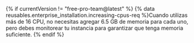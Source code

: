 {% if currentVersion != "free-pro-team@latest" %}
  {% data reusables.enterprise_installation.increasing-cpus-req %}Cuando utilizas más de 16 CPU, no necesitas agregar 6.5 GB de memoria para cada uno, pero debes monitorear tu instancia para garantizar que tenga memoria suficiente.
{% endif %}
